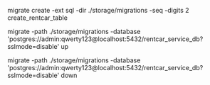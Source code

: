 migrate create -ext sql -dir ./storage/migrations -seq -digits 2 create_rentcar_table

migrate -path ./storage/migrations -database 'postgres://admin:qwerty123@localhost:5432/rentcar_service_db?sslmode=disable' up

migrate -path ./storage/migrations -database 'postgres://admin:qwerty123@localhost:5432/rentcar_service_db?sslmode=disable' down